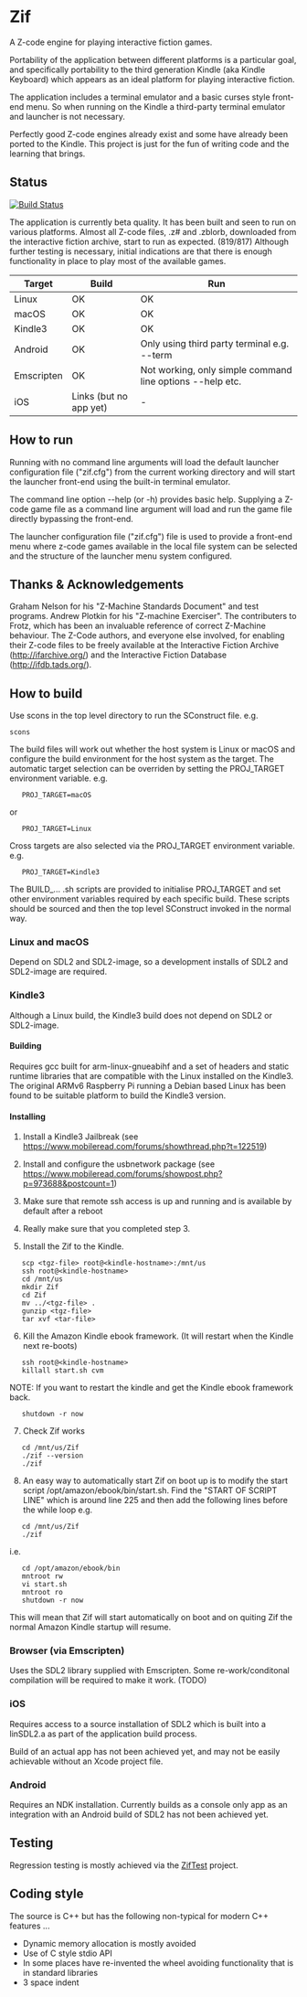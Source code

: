 # Zif

A Z-code engine for playing interactive fiction games.

Portability of the application between different platforms is a particular goal, and specifically
portability to the third generation Kindle (aka Kindle Keyboard) which appears as an ideal
platform for playing interactive fiction.

The application includes a terminal emulator and a basic curses style front-end menu. So when
running on the Kindle a third-party terminal emulator and launcher is not necessary.

Perfectly good Z-code engines already exist and some have already been ported to the Kindle.
This project is just for the fun of writing code and the learning that brings.

## Status

[![Build Status](https://travis-ci.org/AnotherJohnH/Zif.svg?branch=master)](https://travis-ci.org/AnotherJohnH/Zif)

The application is currently beta quality. It has been built and seen to run on various platforms.
Almost all Z-code files, .z# and .zblorb, downloaded from the interactive fiction archive, start
to run as expected. (819/817) Although further testing is necessary, initial indications are that
there is enough functionality in place to play most of the available games.

|Target|Build|Run|
|---|---|---|
|Linux|OK|OK|
|macOS|OK|OK|
|Kindle3|OK|OK|
|Android|OK|Only using third party terminal e.g. --term|
|Emscripten|OK|Not working, only simple command line options --help etc.|
|iOS|Links (but no app yet)|-|

## How to run

Running with no command line arguments will load the default launcher configuration file
("zif.cfg") from the current working directory and will start the launcher front-end using the
built-in terminal emulator.

The command line option --help (or -h) provides basic help. Supplying a Z-code game
file as a command line argument will load and run the game file directly bypassing
the front-end.

The launcher configuration file ("zif.cfg") file is used to provide a front-end menu where
z-code games available in the local file system can be selected and the structure of the
launcher menu system configured.

## Thanks & Acknowledgements

Graham Nelson for his "Z-Machine Standards Document" and test programs. Andrew Plotkin
for his "Z-machine Exerciser". The contributers to Frotz, which has been an invaluable
reference of correct Z-Machine behaviour. The Z-Code authors, and everyone else
involved, for enabling their Z-code files to be freely available at the Interactive
Fiction Archive (http://ifarchive.org/) and the Interactive Fiction Database
(http://ifdb.tads.org/).

## How to build

Use scons in the top level directory to run the SConstruct file. e.g.

```
scons
```

The build files will work out whether the host system is Linux or macOS and configure the
build environment for the host system as the target. The automatic target selection can be
overriden by setting the PROJ\_TARGET environment variable. e.g.

```
   PROJ_TARGET=macOS
```

or

```
   PROJ_TARGET=Linux
```

Cross targets are also selected via the PROJ\_TARGET environment variable. e.g.

```
   PROJ_TARGET=Kindle3
```

The BUILD\_... .sh scripts are provided to initialise PROJ\_TARGET and set other
environment variables required by each specific build. These scripts should
be sourced and then the top level SConstruct invoked in the normal way.

### Linux and macOS

Depend on SDL2 and SDL2-image, so a development installs of SDL2 and SDL2-image are required.

### Kindle3

Although a Linux build, the Kindle3 build does not depend on SDL2 or SDL2-image.

#### Building

Requires gcc built for arm-linux-gnueabihf and a set of headers and static runtime libraries
that are compatible with the Linux installed on the Kindle3. The original ARMv6 Raspberry Pi
running a Debian based Linux has been found to be suitable platform to build the Kindle3 version.

#### Installing

1. Install a Kindle3 Jailbreak (see https://www.mobileread.com/forums/showthread.php?t=122519)

2. Install and configure the usbnetwork package (see https://www.mobileread.com/forums/showpost.php?p=973688&postcount=1)

3. Make sure that remote ssh access is up and running and is available by default after a reboot

4. Really make sure that you completed step 3.

5. Install the Zif <tgz-file> to the Kindle.

```
   scp <tgz-file> root@<kindle-hostname>:/mnt/us
   ssh root@<kindle-hostname>
   cd /mnt/us
   mkdir Zif
   cd Zif
   mv ../<tgz-file> .
   gunzip <tgz-file>
   tar xvf <tar-file>
```

6. Kill the Amazon Kindle ebook framework. (It will restart when the Kindle next re-boots)

```
   ssh root@<kindle-hostname>
   killall start.sh cvm
```

NOTE: If you want to restart the kindle and get the Kindle ebook framework back.

```
   shutdown -r now
```

7. Check Zif works

```
   cd /mnt/us/Zif
   ./zif --version
   ./zif
```

8. An easy way to automatically start Zif on boot up is to modify the start script
/opt/amazon/ebook/bin/start.sh. Find the "START OF SCRIPT LINE" which is around
line 225 and then add the following lines before the while loop e.g.

```
   cd /mnt/us/Zif
   ./zif
```

i.e.

```
   cd /opt/amazon/ebook/bin
   mntroot rw
   vi start.sh
   mntroot ro
   shutdown -r now
```

This will mean that Zif will start automatically on boot and on quiting Zif the normal
Amazon Kindle startup will resume.

### Browser (via Emscripten)

Uses the SDL2 library supplied with Emscripten. Some re-work/conditonal compilation will
be required to make it work. (TODO)

### iOS

Requires access to a source installation of SDL2 which is built into a linSDL2.a as part of
the application build process.

Build of an actual app has not been achieved yet, and may not be easily achievable without
an Xcode project file.

### Android

Requires an NDK installation. Currently builds as a console only app as an integration with
an Android build of SDL2 has not been achieved yet.

## Testing

Regression testing is mostly achieved via the [ZifTest](https://github.com/AnotherJohnH/ZifTest/)
project.

## Coding style

The source is C++ but has the following non-typical for modern C++ features ...
* Dynamic memory allocation is mostly avoided
* Use of C style stdio API
* In some places have re-invented the wheel avoiding functionality that is in standard libraries
* 3 space indent
